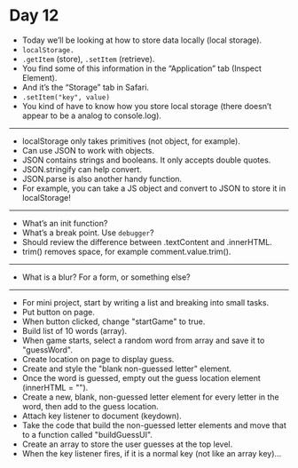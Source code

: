 # Day 12
- Today we’ll be looking at how to store data locally (local storage).
- `localStorage.`
- `.getItem` (store), `.setItem` (retrieve).
- You find some of this information in the “Application” tab (Inspect Element).
- And it’s the “Storage” tab in Safari.
- `.setItem("key", value)`
- You kind of have to know how you store local storage (there doesn’t appear to be a analog to console.log).
---
- localStorage only takes primitives (not object, for example).
- Can use JSON to work with objects.
- JSON contains strings and booleans. It only accepts double quotes.
- JSON.stringify can help convert.
- JSON.parse is also another handy function.
- For example, you can take a JS object and convert to JSON to store it in localStorage!
---
- What’s an init function?
- What’s a break point. Use `debugger`?
- Should review the difference between .textContent and .innerHTML.
- trim() removes space, for example comment.value.trim().
---
- What is a blur? For a form, or something else?
---
- For mini project, start by writing a list and breaking into small tasks.
- Put button on page.
- When button clicked, change "startGame" to true.
- Build list of 10 words (array).
- When game starts, select a random word from array and save it to "guessWord".
- Create location on page to display guess.
- Create and style the "blank non-guessed letter" element.
- Once the word is guessed, empty out the guess location element (innerHTML = "").
- Create a new, blank, non-guessed letter element for every letter in the word, then add to the guess location.
- Attach key listener to document (keydown).
- Take the code that build the non-guessed letter elements and move that to a function called "buildGuessUI".
- Create an array to store the user guesses at the top level.
- When the key listener fires, if it is a normal key (not like an array key)...
